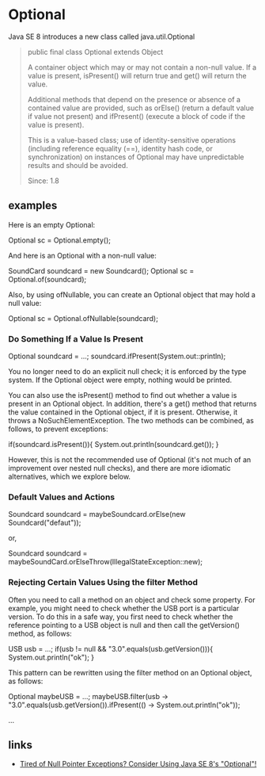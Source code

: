 # Optional

Java SE 8 introduces a new class called java.util.Optional

> public final class Optional<T>
> extends Object
> 
> A container object which may or may not contain a non-null value. If a value is present, isPresent() will return true and get() will return the value.
> 
> Additional methods that depend on the presence or absence of a contained value are provided, such as orElse() (return a default value if value not present) and ifPresent() (execute a block of code if the value is present).
> 
> This is a value-based class; use of identity-sensitive operations (including reference equality (==), identity hash code, or synchronization) on instances of Optional may have unpredictable results and should be avoided.
> 
> Since:
> 1.8

## examples

Here is an empty Optional:

Optional<Soundcard> sc = Optional.empty();

And here is an Optional with a non-null value:

SoundCard soundcard = new Soundcard();
Optional<Soundcard> sc = Optional.of(soundcard);

Also, by using ofNullable, you can create an Optional object that may hold a null value:

Optional<Soundcard> sc = Optional.ofNullable(soundcard);

### Do Something If a Value Is Present

Optional<Soundcard> soundcard = ...;
soundcard.ifPresent(System.out::println);

You no longer need to do an explicit null check; it is enforced by the type system. If the Optional object were empty, nothing would be printed.

You can also use the isPresent() method to find out whether a value is present in an Optional object. In addition, there's a get() method that returns the value contained in the Optional object, if it is present. Otherwise, it throws a NoSuchElementException. The two methods can be combined, as follows, to prevent exceptions:

if(soundcard.isPresent()){
  System.out.println(soundcard.get());
}

However, this is not the recommended use of Optional (it's not much of an improvement over nested null checks), and there are more idiomatic alternatives, which we explore below.

### Default Values and Actions

Soundcard soundcard = maybeSoundcard.orElse(new Soundcard("defaut"));

or,

Soundcard soundcard = maybeSoundCard.orElseThrow(IllegalStateException::new);

### Rejecting Certain Values Using the filter Method

Often you need to call a method on an object and check some property. For example, you might need to check whether the USB port is a particular version. To do this in a safe way, you first need to check whether the reference pointing to a USB object is null and then call the getVersion() method, as follows:

USB usb = ...;
if(usb != null && "3.0".equals(usb.getVersion())){
  System.out.println("ok");
}

This pattern can be rewritten using the filter method on an Optional object, as follows:

Optional<USB> maybeUSB = ...;
maybeUSB.filter(usb -> "3.0".equals(usb.getVersion()).ifPresent(() -> System.out.println("ok"));

...


## links
* [Tired of Null Pointer Exceptions? Consider Using Java SE 8's "Optional"!](https://www.oracle.com/technical-resources/articles/java/java8-optional.html)
